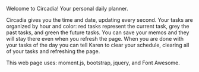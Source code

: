 Welcome to Circadia!
Your personal daily planner.

Circadia gives you the time and date, updating every second.
Your tasks are organized by hour and color: red tasks represent the current task, grey the past tasks, and green the future tasks.
You can save your memos and they will stay there even when you refresh the page.
When you are done with your tasks of the day you can tell Karen to clear your schedule, clearing all of your tasks and refreshing the page.

This web page uses: moment.js, bootstrap, jquery, and Font Awesome.
